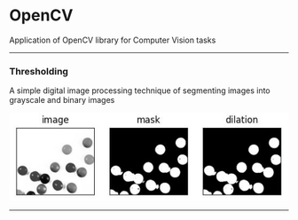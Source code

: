 # OpenCV
Application of OpenCV library for Computer Vision tasks

*** 
### Thresholding
A simple digital image processing technique of segmenting images into grayscale and binary images

![images1](images/44_thresholding_and_dilation.JPG)

***
